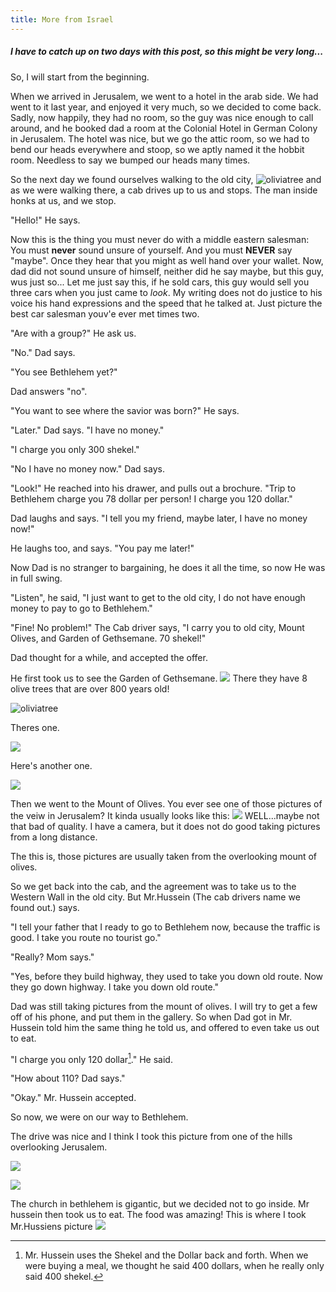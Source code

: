 ```yaml
---
title: More from Israel
---
```

[^1]: Mr. Hussein uses the Shekel and the Dollar back and forth. When we were buying a meal, we thought he said 400 dollars, when he really only said 400 shekel.

##### I have to  catch up on two days with this post, so this might be very long...

So, I will start from the beginning.

When we arrived in Jerusalem, we went to a hotel in the arab side. We had went to it last year, and enjoyed it very much, so we decided to come back. Sadly, now happily, they had no room, so the guy was nice enough to call around, and he booked dad a room at the Colonial Hotel in German Colony in Jerusalem. The hotel was nice, but we go the attic room, so we had to bend our heads everywhere and stoop, so we aptly named it the hobbit room. Needless to say we bumped our heads many times. 

So the next day we found ourselves walking to the old city, ![oliviatree](/post/travel/veiwfromtombs.JPG/) and as we were walking there, a cab drives up to us and stops. The man inside honks at us, and we stop. 

"Hello!" He says.

 Now this is the thing you must never do with a middle eastern salesman: You must **never** sound unsure of yourself. And you must **NEVER** say "maybe".
 Once they hear that you might as well hand over your wallet. Now, dad did not sound unsure of himself, neither did he say maybe, but this guy, wus just so... Let me just say this, if he sold cars, this guy would sell you three cars when you just came to *look*. My writing does not do justice to his voice his hand expressions and the speed that he talked at. Just picture the best car salesman youv'e ever met times two.
 
 "Are with a group?" He ask us.
 
 "No." Dad says.
 
 "You see Bethlehem yet?"
 
 Dad answers "no".
 
 "You want to see where the savior was born?" He says.
 
 "Later." Dad says. "I have no money."
 
 "I charge you only 300 shekel."
 
 "No I have no money now." Dad says.
 
"Look!" He reached into his drawer, and pulls out a brochure. "Trip to Bethlehem charge you 78 dollar per person! I charge you 120 dollar."

Dad laughs and says. "I tell you my friend, maybe later, I have no money now!"

He laughs too, and says. "You pay me later!"

Now Dad is no stranger to bargaining, he does it all the time, so now He was in full swing.

"Listen", he said, "I just want to get to the old city, I do not have enough money to pay to go to Bethlehem."

"Fine! No problem!" The Cab driver says, "I carry you to old city, Mount Olives, and Garden of Gethsemane. 70 shekel!"

Dad thought for a while, and accepted the offer.

He first took us to see the Garden of Gethsemane. ![](/post/travel/gardengeth.JPG/) There they have 8 olive trees that are over 800 years old!

![oliviatree](/post/travel/geth.JPG/)

Theres one.

![](/post/travel/olivegeth.JPG/)

Here's another one.

![](/post/travel/geth.JPG/)

Then we went to the Mount of Olives. You ever see one of those pictures of the veiw in Jerusalem? It kinda usually looks like this:
![](/post/travel/mountolive.JPG/)
WELL...maybe not that bad of quality. I have a camera, but it does not do good taking pictures from a long distance.

The this is, those pictures are usually taken from the overlooking mount of olives.

So we get back into the cab, and the agreement was to take us to the Western Wall in the old city. But Mr.Hussein (The cab drivers name we found out.) says.

"I tell your father that I ready to go to Bethlehem now, because the traffic is good. I take you route no tourist go."
 
"Really? Mom says."

"Yes, before they build highway, they used to take you down old route. Now they go down highway. I take you down old route."

Dad was still taking pictures from the mount of olives. I will try to get a few off of his phone, and put them in the gallery. So when Dad got in Mr. Hussein told him the same thing he told us, and offered to even take us out to eat.

"I charge you only 120 dollar[^1]." He said. 

"How about 110? Dad says."

"Okay." Mr. Hussein accepted.

So now, we were on our way to Bethlehem.

The drive was nice and I think I took this picture from one of the hills overlooking Jerusalem.

![](/post/travel/view1.JPG/)

![](/post/travel/veiw3.JPG/)

The church in bethlehem is gigantic, but we decided not to go inside. Mr hussein then took us to eat. The food was amazing! This is where I took Mr.Hussiens picture
![](/post/travel/hussein.JPG/)




